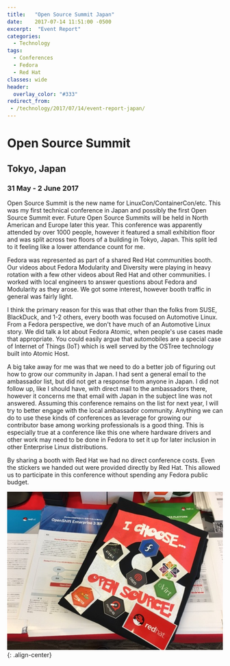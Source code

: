 ```yaml
---
title:   "Open Source Summit Japan"
date:    2017-07-14 11:51:00 -0500
excerpt:  "Event Report"
categories:
  - Technology
tags:
  - Conferences
  - Fedora
  - Red Hat
classes: wide
header:
  overlay_color: "#333"
redirect_from:
 - /technology/2017/07/14/event-report-japan/
---
```


# Open Source Summit

## Tokyo, Japan

### 31 May - 2 June 2017

Open Source Summit is the new name for LinuxCon/ContainerCon/etc.  This was my first technical conference in Japan and possibly the first Open Source Summit ever.  Future Open Source Summits will be held in North American and Europe later this year.  This conference was apparently attended by over 1000 people, however it featured a small exhibition floor and was split across two floors of a building in Tokyo, Japan.  This split led to it feeling like a lower attendance count for me.

Fedora was represented as part of a shared Red Hat communities booth.  Our videos about Fedora Modularity and Diversity were playing in heavy rotation with a few other videos about Red Hat and other communities.  I worked with local engineers to answer questions about Fedora and Modularity as they arose.  We got some interest, however booth traffic in general was fairly light.

I think the primary reason for this was that other than the folks from SUSE, BlackDuck, and 1-2 others, every booth was focused on Automotive Linux.  From a Fedora perspective, we don't have much of an Automotive Linux story.  We did talk a lot about Fedora Atomic, when people's use cases made that appropriate.  You could easily argue that automobiles are a special case of Internet of Things (IoT) which is well served by the OSTree technology built into Atomic Host.

A big take away for me was that we need to do a better job of figuring out how to grow our community in Japan.  I had sent a general email to the ambassador list, but did not get a response from anyone in Japan.  I did not follow up, like I should have, with direct mail to the ambassadors there, however it concerns me that email with Japan in the subject line was not answered.  Assuming this conference remains on the list for next year, I will try to better engage with the local ambassador community.  Anything we can do to use these kinds of conferences as leverage for growing our contributor base among working professionals is a good thing.  This is especially true at a conference like this one where hardware drivers and other work may need to be done in Fedora to set it up for later inclusion in other Enterprise Linux distributions.

By sharing a booth with Red Hat we had no direct conference costs.  Even the stickers we handed out were provided directly by Red Hat.  This allowed us to participate in this conference without spending any Fedora public budget.

![Swag!](/img/2017/oss-japan.jpg){: .align-center}
